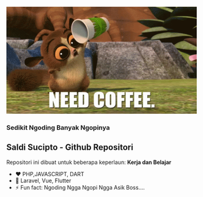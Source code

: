 ![NGOPI DOANG NGODING KAGA](/tenor.gif)
### Sedikit Ngoding Banyak Ngopinya
## Saldi Sucipto - Github Repositori

Repositori ini dibuat untuk beberapa keperlaun: 
**Kerja dan Belajar**

- ❤  PHP,JAVASCRIPT, DART
- 🌱 Laravel, Vue, Flutter
- ⚡ Fun fact: Ngoding Ngga Ngopi Ngga Asik Boss....

